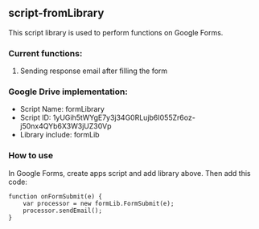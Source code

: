 ## script-fromLibrary
This script library is used to perform functions on Google Forms.

### Current functions:
1. Sending response email after filling the form


### Google Drive implementation:
+ Script Name: formLibrary
+ Script ID: 	 1yUGih5tWYgE7y3j34G0RLujb6I055Zr6oz-j50nx4QYb6X3W3jUZ30Vp
+ Library include: formLib 

### How to use
In Google Forms, create apps script and add library above.
Then add this code:
```
function onFormSubmit(e) {
    var processor = new formLib.FormSubmit(e);
    processor.sendEmail();
}
```
